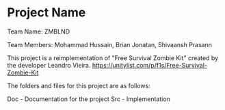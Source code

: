 # Project Name

Team Name: ZMBLND

Team Members: Mohammad Hussain, Brian Jonatan, Shivaansh Prasann


This project is a reimplementation of "Free Survival Zombie Kit" created by the developer Leandro 
Vieira.
https://unitylist.com/p/f1s/Free-Survival-Zombie-Kit

The folders and files for this project are as follows:

Doc - Documentation for the project
Src - Implementation
